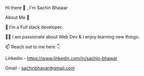 
Hi there 👋 , I'm Sachin Bhawar
 
About Me 🚀


🌱 I’m a Full stack developer.

👨‍💻 I am passionate about Web Dev & I enjoy learning new things.

📫 Reach out to me here 👇

Linkedin - https://www.linkedin.com/in/sachin-bhawar

Gmail - sachinbhavar@gmail.com
